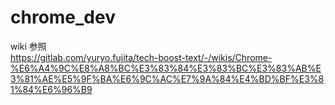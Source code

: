# chrome_dev
wiki 参照  
https://gitlab.com/yuryo.fujita/tech-boost-text/-/wikis/Chrome-%E6%A4%9C%E8%A8%BC%E3%83%84%E3%83%BC%E3%83%AB%E3%81%AE%E5%9F%BA%E6%9C%AC%E7%9A%84%E4%BD%BF%E3%81%84%E6%96%B9

